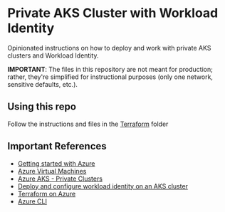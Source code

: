 # Private AKS Cluster with Workload Identity
Opinionated instructions on how to deploy and work with private AKS clusters and Workload Identity.

**IMPORTANT**: The files in this repository are not meant for production; rather, they're simplified for instructional purposes (only one network, sensitive defaults, etc.).

## Using this repo
Follow the instructions and files in the [Terraform](/terraform/) folder

## Important References
- [Getting started with Azure](https://azure.microsoft.com/en-us/free/search/)
- [Azure Virtual Machines](https://docs.microsoft.com/en-us/azure/virtual-machines/)
- [Azure AKS - Private Clusters](https://docs.microsoft.com/en-us/azure/aks/private-clusters)
- [Deploy and configure workload identity on an AKS cluster](https://learn.microsoft.com/en-us/azure/aks/workload-identity-deploy-cluster)
- [Terraform on Azure](https://docs.microsoft.com/en-us/azure/developer/terraform/overview)
- [Azure CLI](https://docs.microsoft.com/en-us/cli/azure/)
